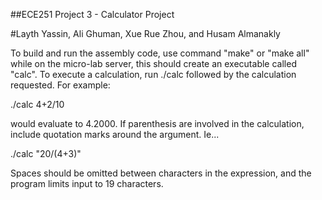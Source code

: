 ##ECE251 Project 3 - Calculator Project
 
#Layth Yassin, Ali Ghuman, Xue Rue Zhou, and Husam Almanakly
 

To build and run the assembly code, use command "make" or "make all" while on
the micro-lab server, this should create an executable called "calc". To execute
a calculation, run ./calc followed by the calculation requested. For example:
 
./calc 4+2/10
 
would evaluate to 4.2000. If parenthesis are involved in the calculation,
include quotation marks around the argument. Ie...
 
./calc "20/(4+3)"                    


Spaces should be omitted between characters in the expression, and the program limits input to 19 characters.
